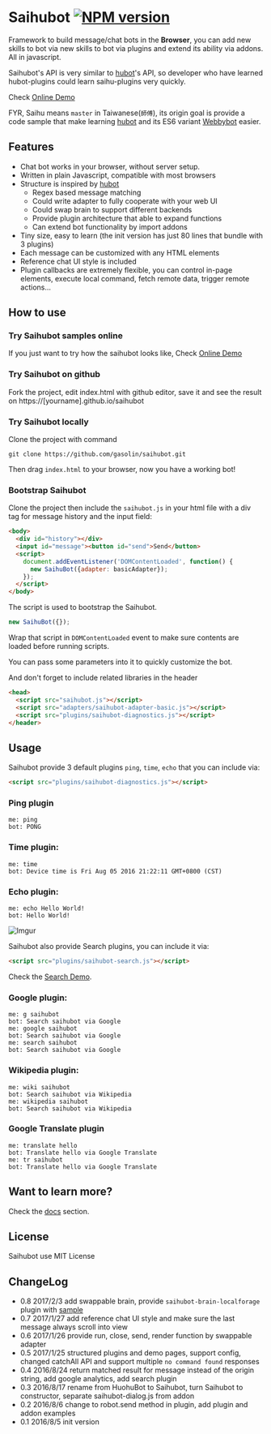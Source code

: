 # Saihubot [![NPM version][npm-image]][npm-url] 
Framework to build message/chat bots in the **Browser**, you can add new skills to bot via new skills to bot via plugins and extend its ability via addons. All in javascript.

Saihubot's API is very similar to [hubot](https://github.com/github/hubot/)'s API, so developer who have learned hubot-plugins could learn saihu-plugins very quickly.

Check [Online Demo](https://gasolin.github.io/saihubot/)

FYR, Saihu means `master` in Taiwanese(`師傅`), its origin goal is provide a code sample that make learning [hubot](https://github.com/github/hubot/) and its ES6 variant [Webbybot](https://github.com/gasolin/webbybot/) easier.

## Features

* Chat bot works in your browser, without server setup.
* Written in plain Javascript, compatible with most browsers
* Structure is inspired by [hubot](https://github.com/github/hubot/)
  * Regex based message matching
  * Could write adapter to fully cooperate with your web UI
  * Could swap brain to support different backends
  * Provide plugin architecture that able to expand functions
  * Can extend bot functionality by import addons
* Tiny size, easy to learn (the init version has just 80 lines that bundle with 3 plugins)
* Each message can be customized with any HTML elements
* Reference chat UI style is included
* Plugin callbacks are extremely flexible, you can control in-page elements, execute local command, fetch remote data, trigger remote actions...

## How to use

### Try Saihubot samples online

If you just want to try how the saihubot looks like, Check [Online Demo](https://gasolin.github.io/saihubot/)

### Try Saihubot on github

Fork the project, edit index.html with github editor, save it and see the result on https://[yourname].github.io/saihubot

### Try Saihubot locally

Clone the project with command

```
git clone https://github.com/gasolin/saihubot.git
```

Then drag `index.html` to your browser, now you have a working bot!

### Bootstrap Saihubot

Clone the project then include the `saihubot.js` in your html file with a div tag for message history and the input field:

```html
<body>
  <div id="history"></div>
  <input id="message"><button id="send">Send</button>
  <script>
    document.addEventListener('DOMContentLoaded', function() {
      new SaihuBot({adapter: basicAdapter});
    });
  </script>
</body>
```

The script is used to bootstrap the Saihubot.

```js
new SaihuBot({});
```

Wrap that script in `DOMContentLoaded` event to make sure contents are loaded before running scripts.

You can pass some parameters into it to quickly customize the bot.

And don't forget to include related libraries in the header

```html
<head>
  <script src="saihubot.js"></script>
  <script src="adapters/saihubot-adapter-basic.js"></script>
  <script src="plugins/saihubot-diagnostics.js"></script>
</header>
```

## Usage

Saihubot provide 3 default plugins `ping`, `time`, `echo` that you can include via:

```html
<script src="plugins/saihubot-diagnostics.js"></script>
```

### Ping plugin

```
me: ping
bot: PONG
```

### Time plugin:

```
me: time
bot: Device time is Fri Aug 05 2016 21:22:11 GMT+0800 (CST)
```

### Echo plugin:

```
me: echo Hello World!
bot: Hello World!
```

![Imgur](http://i.imgur.com/Ljjf0Fwl.png)


Saihubot also provide Search plugins, you can include it via:

```html
<script src="plugins/saihubot-search.js"></script>
```

Check the [Search Demo](https://gasolin.github.io/saihubot/samples/search).

### Google plugin:

```
me: g saihubot
bot: Search saihubot via Google
me: google saihubot
bot: Search saihubot via Google
me: search saihubot
bot: Search saihubot via Google
```

### Wikipedia plugin:

```
me: wiki saihubot
bot: Search saihubot via Wikipedia
me: wikipedia saihubot
bot: Search saihubot via Wikipedia
```

### Google Translate plugin

```
me: translate hello
bot: Translate hello via Google Translate
me: tr saihubot
bot: Translate hello via Google Translate
```

## Want to learn more?

Check the [docs](https://github.com/gasolin/saihubot/tree/gh-pages/docs) section.

## License

Saihubot use MIT License

## ChangeLog

* 0.8 2017/2/3  add swappable brain, provide `saihubot-brain-localforage` plugin with [sample](http://gasolin.idv.tw/saihubot/samples/brain.html)
* 0.7 2017/1/27 add reference chat UI style and make sure the last message always scroll into view
* 0.6 2017/1/26 provide run, close, send, render function by swappable adapter
* 0.5 2017/1/25 structured plugins and demo pages, support config, changed catchAll API and support multiple `no command found` responses
* 0.4 2016/8/24 return matched result for message instead of the origin string, add google analytics, add search plugin
* 0.3 2016/8/17 rename from HuohuBot to Saihubot, turn Saihubot to constructor, separate saihubot-dialog.js from addon
* 0.2 2016/8/6 change to robot.send method in plugin, add plugin and addon examples
* 0.1 2016/8/5 init version


[npm-image]: https://badge.fury.io/js/saihubot.svg
[npm-url]: https://npmjs.org/package/saihubot
